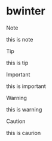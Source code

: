# bwinter



> [!NOTE]
> this is note


> [!TIP]
> this is tip

> [!IMPORTANT]
> this is important

> [!WARNING]
> this is warning

> [!CAUTION]
> this is caurion